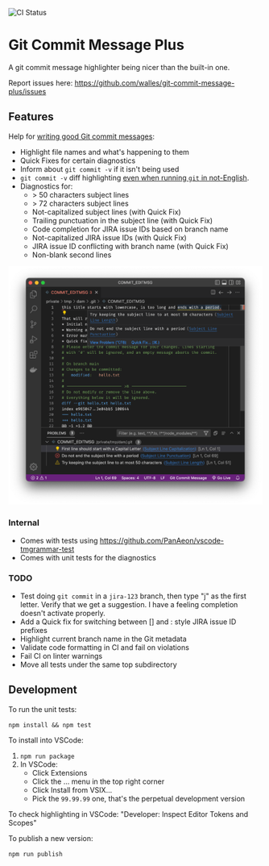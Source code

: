 ![CI Status](https://github.com/walles/git-commit-message-plus/actions/workflows/ci.yml/badge.svg?branch=main)

# Git Commit Message Plus

A git commit message highlighter being nicer than the built-in one.

Report issues here: <https://github.com/walles/git-commit-message-plus/issues>

## Features

Help for [writing good Git commit messages](https://cbea.ms/git-commit):

- Highlight file names and what's happening to them
- Quick Fixes for certain diagnostics
- Inform about `git commit -v` if it isn't being used
- `git commit -v` diff highlighting [even when running `git` in
  not-English](https://github.com/textmate/git.tmbundle/issues/60).
- Diagnostics for:
  - \> 50 characters subject lines
  - \> 72 characters subject lines
  - Not-capitalized subject lines (with Quick Fix)
  - Trailing punctuation in the subject line (with Quick Fix)
  - Code completion for JIRA issue IDs based on branch name
  - Not-capitalized JIRA issue IDs (with Quick Fix)
  - JIRA issue ID conflicting with branch name (with Quick Fix)
  - Non-blank second lines

<!-- FIXME: Add an animated demo here! -->

![Highlighted Git commit message](images/screenshot.png)

### Internal

- Comes with tests using <https://github.com/PanAeon/vscode-tmgrammar-test>
- Comes with unit tests for the diagnostics

### TODO

- Test doing `git commit` in a `jira-123` branch, then type "j" as the first
  letter. Verify that we get a suggestion. I have a feeling completion doesn't
  activate properly.
- Add a Quick fix for switching between [] and : style JIRA issue ID prefixes
- Highlight current branch name in the Git metadata
- Validate code formatting in CI and fail on violations
- Fail CI on linter warnings
- Move all tests under the same top subdirectory

## Development

To run the unit tests:

```
npm install && npm test
```

To install into VSCode:

1. `npm run package`
1. In VSCode:
   - Click Extensions
   - Click the ... menu in the top right corner
   - Click Install from VSIX...
   - Pick the `99.99.99` one, that's the perpetual development version

To check highlighting in VSCode: "Developer: Inspect Editor Tokens and Scopes"

To publish a new version:

```
npm run publish
```
